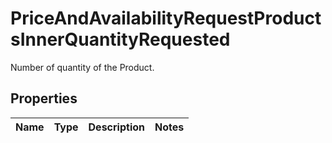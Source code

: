 

# PriceAndAvailabilityRequestProductsInnerQuantityRequested

Number of quantity of the Product.

## Properties

| Name | Type | Description | Notes |
|------------ | ------------- | ------------- | -------------|



